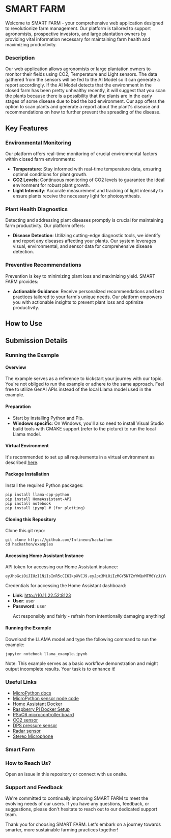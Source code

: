 <h1>SMART FARM</h1>

Welcome to SMART FARM - your comprehensive web application designed to revolutionize farm management. Our platform is tailored to support agronomists, prospective investors, and large plantation owners by providing vital information necessary for maintaining farm health and maximizing productivity.

### Description
Our web application allows agronomists or large plantation owners to monitor their fields using CO2, Temperature and Light sensors. The data gathered from the sensors will be fed to the AI Model so it can generate a report accordingly. If the AI Model detects that the environment in the closed farm has been pretty unhealthy recently, it will suggest that you scan the plants because there is a possibility that the plants are in the early stages of some disease due to bad the bad environment. Our app offers the option to scan plants and generate a report about the plant's disease and recommendations on how to further prevent the spreading of the disease. 

## Key Features

### Environmental Monitoring

Our platform offers real-time monitoring of crucial environmental factors within closed farm environments:

- **Temperature**: Stay informed with real-time temperature data, ensuring optimal conditions for plant growth.
- **CO2 Levels**: Continuous monitoring of CO2 levels to guarantee the ideal environment for robust plant growth.
- **Light Intensity**: Accurate measurement and tracking of light intensity to ensure plants receive the necessary light for photosynthesis.

### Plant Health Diagnostics

Detecting and addressing plant diseases promptly is crucial for maintaining farm productivity. Our platform offers:

- **Disease Detection**: Utilizing cutting-edge diagnostic tools, we identify and report any diseases affecting your plants. Our system leverages visual, environmental, and sensor data for comprehensive disease detection.

### Preventive Recommendations

Prevention is key to minimizing plant loss and maximizing yield. SMART FARM provides:

- **Actionable Guidance**: Receive personalized recommendations and best practices tailored to your farm's unique needs. Our platform empowers you with actionable insights to prevent plant loss and optimize productivity.

## How to Use
<h2>Submission Details</h2>



<h3>Running the Example</h3>

<h4>Overview</h4>
<p>The example serves as a reference to kickstart your journey with our topic. You're not obliged to run the example or adhere to the same approach. Feel free to utilize GenAI APIs instead of the local Llama model used in the example.</p>

<h4>Preparation</h4>
<ul>
  <li>Start by installing Python and Pip.</li>
  <li><strong>Windows specific</strong>: On Windows, you'll also need to install Visual Studio build tools with CMAKE support (refer to the picture) to run the local Llama model.</li>
</ul>

<h4>Virtual Environment</h4>
<p>It's recommended to set up all requirements in a virtual environment as described <a href="link">here</a>.</p>

<h4>Package Installation</h4>
<p>Install the required Python packages:</p>
<pre><code>pip install llama-cpp-python
pip install HomeAssistant-API
pip install notebook
pip install ipympl # (for plotting)
</code></pre>

<h4>Cloning this Repository</h4>
<p>Clone this git repo:</p>
<pre><code>git clone https://github.com/Infineon/hackathon
cd hackathon/examples
</code></pre>

<h4>Accessing Home Assistant Instance</h4>
<p>API token for accessing our Home Assistant instance:</p>
<pre><code>eyJhbGciOiJIUzI1NiIsInR5cCI6IkpXVCJ9.eyJpc3MiOiIzMGY5NTZmYWQxMTM0YzJiYWVkMmNmMDgxMTk2NmUyNSIsImlhdCI6MTcxNzI0MzA0MywiZXhwIjoyMDMyNjAzMDQzfQ.IOfRnnqDmJ3bA3LYg_sTUGdWFs5djNIIsOPEvSn9ZiE
</code></pre>
<p>Credentials for accessing the Home Assistant dashboard:</p>
<ul>
  <li><strong>Link</strong>: <a href="http://10.11.22.52:8123">http://10.11.22.52:8123</a></li>
  <li><strong>User</strong>: user</li>
  <li><strong>Password</strong>: user</li>
  <p>Act responsibly and fairly - refrain from intentionally damaging anything!</p>
</ul>

<h4>Running the Example</h4>
<p>Download the LLAMA model and type the following command to run the example:</p>
<pre><code>jupyter notebook llama_example.ipynb
</code></pre>
<p>Note: This example serves as a basic workflow demonstration and might output incomplete results. Your task is to enhance it!</p>

<h3>Useful Links</h3>
<ul>
  <li><a href="link">MicroPython docs</a></li>
  <li><a href="link">MicroPython sensor node code</a></li>
  <li><a href="link">Home Assistant Docker</a></li>
  <li><a href="link">Raspberry Pi Docker Setup</a></li>
  <li><a href="link">PSoC6 microcontroller board</a></li>
  <li><a href="link">CO2 sensor</a></li>
  <li><a href="link">DPS pressure sensor</a></li>
  <li><a href="link">Radar sensor</a></li>
  <li><a href="link">Stereo Microphone</a></li>
</ul>

<h3>Smart Farm</h3>


<h3>How to Reach Us?</h3>
<p>Open an issue in this repository or connect with us onsite.</p>
<h3> Support and Feedback</h3>

We're committed to continually improving SMART FARM to meet the evolving needs of our users. If you have any questions, feedback, or suggestions, please don't hesitate to reach out to our dedicated support team.

Thank you for choosing SMART FARM. Let's embark on a journey towards smarter, more sustainable farming practices together!
